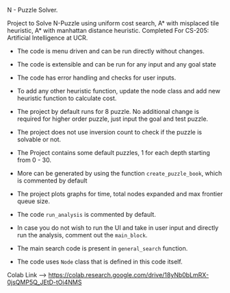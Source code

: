 N - Puzzle Solver.

Project to Solve N-Puzzle using uniform cost search, A* with misplaced tile heuristic, A* with manhattan distance heuristic.
Completed For CS-205: Artificial Intelligence at UCR.

- The code is menu driven and can be run directly without changes.
- The code is extensible and can be run for any input and any goal state
- The code has error handling and checks for user inputs.
- To add any other heuristic function, update the node class and add new heuristic function to calculate cost.

- The project by default runs for 8 puzzle. No additional change is required for higher order puzzle, just input the goal and test puzzle.
- The project does not use inversion count to check if the puzzle is solvable or not.
- The Project contains some default puzzles, 1 for each depth starting from 0 - 30.
- More can be generated by using the function `create_puzzle_book`, which is commented by default

- The project plots graphs for time, total nodes expanded and max frontier queue size. 
- The code `run_analysis` is commented by default.

- In case you do not wish to run the UI and take in user input and directly run the analysis, comment out the `main_block`.

- The main search code is present in `general_search` function.

- The code uses `Node` class that is defined in this code itself.

Colab Link --> https://colab.research.google.com/drive/18yNb0bLmRX-0jsQMP5Q_JEtD-tOi4NMS

